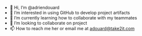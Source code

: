 - 👋 Hi, I’m @adriendouard
- 👀 I’m interested in using GitHub to develop project artifacts
- 🌱 I’m currently learning how to collaborate with my teammates
- 💞️ I’m looking to collaborate on project
- 📫 How to reach me her or email me at adouard@take2it.com

<!---
adriendouard/adriendouard is a ✨ special ✨ repository because its `README.md` (this file) appears on your GitHub profile.
You can click the Preview link to take a look at your changes.
--->
